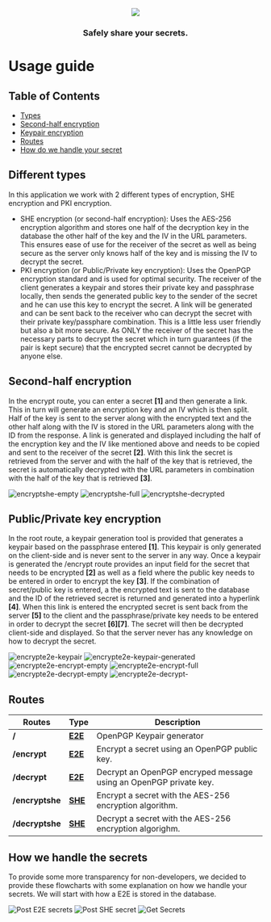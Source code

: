 <p align="center">
<img src="./app/src/assets/logo-white.png"/>
</p>
<h3 align="center">Safely share your secrets.</h3>

# Usage guide

## Table of Contents

- [Types](#different-types)
- [Second-half encryption](#second-half-encryption)
- [Keypair encryption](#publicprivate-key-encryption)
- [Routes](#routes)
- [How do we handle your secret](#how-we-handle-the-secrets)

## Different types

In this application we work with 2 different types of encryption, SHE encryption and PKI encryption.

- SHE encryption (or second-half encryption): Uses the AES-256 encryption algorithm and stores one half of the decryption key in the database the other half of the key and the IV in the URL parameters. This ensures ease of use for the receiver of the secret as well as being secure as the server only knows half of the key and is missing the IV to decrypt the secret.
- PKI encryption (or Public/Private key encryption): Uses the OpenPGP encryption standard and is used for optimal security. The receiver of the client generates a keypair and stores their private key and passphrase locally, then sends the generated public key to the sender of the secret and he can use this key to encrypt the secret. A link will be generated and can be sent back to the receiver who can decrypt the secret with their private key/passphare combination. This is a little less user friendly but also a bit more secure. As ONLY the receiver of the secret has the necessary parts to decrypt the secret which in turn guarantees (if the pair is kept secure) that the encrypted secret cannot be decrypted by anyone else.

## Second-half encryption

In the encrypt route, you can enter a secret **[1]** and then generate a link. This in turn will generate an encryption key and an IV which is then split. Half of the key is sent to the server along with the encrypted text and the other half along with the IV is stored in the URL parameters along with the ID from the response. A link is generated and displayed including the half of the encryption key and the IV like mentioned above and needs to be copied and sent to the receiver of the secret **[2]**. With this link the secret is retrieved from the server and with the half of the key that is retrieved, the secret is automatically decrypted with the URL parameters in combination with the half of the key that is retrieved **[3]**.

![encryptshe-empty](screenshots/image-10.png)
![encryptshe-full](screenshots/image-2.png)
![encryptshe-decrypted](screenshots/image-3.png)

## Public/Private key encryption

In the root route, a keypair generation tool is provided that generates a keypair based on the passphrase entered **[1]**. This keypair is only generated on the client-side and is never sent to the server in any way. Once a keypair is generated the /encrypt route provides an input field for the secret that needs to be encrypted **[2]** as well as a field where the public key needs to be entered in order to encrypt the key **[3]**. If the combination of secret/public key is entered, a the encrypted text is sent to the database and the ID of the retrieved secret is returned and generated into a hyperlink **[4]**. When this link is entered the encrypted secret is sent back from the server **[5]** to the client and the passphrase/private key needs to be entered in order to decrypt the secret **[6][7]**. The secret will then be decrypted client-side and displayed. So that the server never has any knowledge on how to decrypt the secret.

![encrypte2e-keypair](screenshots/image-4.png)
![encrypte2e-keypair-generated](screenshots/image-5.png)
![encrypte2e-encrypt-empty](screenshots/image-6.png)
![encrypte2e-encrypt-full](screenshots/image-9.png)
![encrypte2e-decrypt-empty](screenshots/image-7.png)
![encrypte2e-decrypt-](screenshots/image-8.png)

## Routes

| Routes          | Type                                     | Description                                                       |
| --------------- | ---------------------------------------- | ----------------------------------------------------------------- |
| **/**           | [**E2E**](#publicprivate-key-encryption) | OpenPGP Keypair generator                                         |
| **/encrypt**    | [**E2E**](#publicprivate-key-encryption) | Encrypt a secret using an OpenPGP public key.                     |
| **/decrypt**    | [**E2E**](#publicprivate-key-encryption) | Decrypt an OpenPGP encryped message using an OpenPGP private key. |
| **/encryptshe** | [**SHE**](#second-half-encryption)       | Encrypt a secret with the AES-256 encryption algorithm.           |
| **/decryptshe** | [**SHE**](#second-half-encryption)       | Decrypt a secret with the AES-256 encryption algorighm.           |

## How we handle the secrets

To provide some more transparency for non-developers, we decided to provide these flowcharts with some explanation on how we handle your secrets. We will start with how a E2E is stored in the database.

![Post E2E secrets](screenshots/image-13.png)
![Post SHE secret](screenshots/image-11.png)
![Get Secrets](screenshots/image-12.png)
